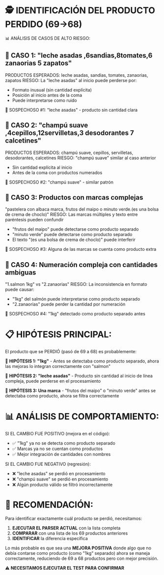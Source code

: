 🕵️ IDENTIFICACIÓN DEL PRODUCTO PERDIDO (69→68)
===============================================

📊 ANÁLISIS DE CASOS DE ALTO RIESGO:

🔴 CASO 1: "leche asadas ,6sandias,8tomates,6 zanaorias 5 zapatos"
------------------------------------------------------------------
PRODUCTOS ESPERADOS: leche asadas, sandias, tomates, zanaorias, zapatos
RIESGO: La "leche asadas" al inicio puede perderse por:
- Formato inusual (sin cantidad explícita)
- Posición al inicio antes de la coma
- Puede interpretarse como ruido

🎯 SOSPECHOSO #1: "leche asadas" - producto sin cantidad clara

🔴 CASO 2: "champú suave ,4cepillos,12servilletas,3 desodorantes 7 calcetines"  
--------------------------------------------------------------------------
PRODUCTOS ESPERADOS: champú suave, cepillos, servilletas, desodorantes, calcetines
RIESGO: "champú suave" similar al caso anterior
- Sin cantidad explícita al inicio
- Antes de la coma con productos numerados

🎯 SOSPECHOSO #2: "champú suave" - similar patrón

🔴 CASO 3: Productos con marcas complejas
-----------------------------------------
"pastelera con albaca marca, frutos del maipo o minuto verde.(es una bolsa de crema de choclo)"
RIESGO: Las marcas múltiples y texto entre paréntesis pueden confundir
- "frutos del maipo" puede detectarse como producto separado
- "minuto verde" puede detectarse como producto separado  
- El texto "(es una bolsa de crema de choclo)" puede interferir

🎯 SOSPECHOSO #3: Alguna de las marcas se cuenta como producto extra

🔴 CASO 4: Numeración compleja con cantidades ambiguas
-------------------------------------------------------
"1.salmon 1kg" vs "2.zanaorias"
RIESGO: La inconsistencia en formato puede causar:
- "1kg" del salmón puede interpretarse como producto separado
- "2.zanaorias" puede perder la cantidad por numeración

🎯 SOSPECHOSO #4: "1kg" detectado como producto separado antes

📋 HIPÓTESIS PRINCIPAL: 
======================
El producto que se PERDIÓ (pasó de 69 a 68) es probablemente:

🥇 **HIPÓTESIS 1: "1kg"** - Antes se detectaba como producto separado, 
   ahora las mejoras lo integran correctamente con "salmon"

🥈 **HIPÓTESIS 2: "leche asadas"** - Producto sin cantidad al inicio de 
   línea compleja, puede perderse en el procesamiento

🥉 **HIPÓTESIS 3: Una marca** - "frutos del maipo" o "minuto verde" 
   antes se detectaba como producto, ahora se filtra correctamente

📊 ANÁLISIS DE COMPORTAMIENTO:
============================

SI EL CAMBIO FUE POSITIVO (mejora en el código):
- ✅ "1kg" ya no se detecta como producto separado
- ✅ Marcas ya no se cuentan como productos
- ✅ Mejor integración de cantidades con nombres

SI EL CAMBIO FUE NEGATIVO (regresión):
- ❌ "leche asadas" se perdió en procesamiento
- ❌ "champú suave" se perdió en procesamiento  
- ❌ Algún producto válido se filtró incorrectamente

🎯 RECOMENDACIÓN:
================
Para identificar exactamente cuál producto se perdió, necesitamos:

1. **EJECUTAR EL PARSER ACTUAL** con la lista completa
2. **COMPARAR** con una lista de los 69 productos anteriores
3. **IDENTIFICAR** la diferencia específica

Lo más probable es que sea una **MEJORA POSITIVA** donde algo que no 
debía contarse como producto (como "1kg" separado) ahora se maneja 
correctamente, reduciendo de 69 a 68 productos pero con mejor precisión.

⚠️ **NECESITAMOS EJECUTAR EL TEST PARA CONFIRMAR**
